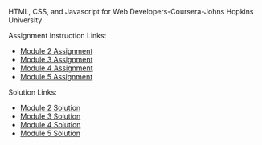 HTML, CSS, and Javascript for Web Developers-Coursera-Johns Hopkins University

Assignment Instruction Links: 
- [Module 2 Assignment](https://github.com/jhu-ep-coursera/fullstack-course4/blob/master/assignments/assignment2/Assignment-2.md) 
- [Module 3 Assignment](https://github.com/jhu-ep-coursera/fullstack-course4/blob/master/assignments/assignment3/Assignment-3.md) 
- [Module 4 Assignment](https://github.com/jhu-ep-coursera/fullstack-course4/blob/master/assignments/assignment4/Assignment-4.md) 
- [Module 5 Assignment](https://github.com/jhu-ep-coursera/fullstack-course4/blob/master/assignments/assignment5/Assignment-5.md) 

Solution Links: 
- [Module 2 Solution](https://wangweiheng97.github.io/Web_JavaScript/module2-solution/)   
- [Module 3 Solution](https://wangweiheng97.github.io/Web_JavaScript/module3-solution/)   
- [Module 4 Solution](https://wangweiheng97.github.io/Web_JavaScript/module4-solution/)   
- [Module 5 Solution](https://wangweiheng97.github.io/Web_JavaScript/module5-solution/)   
